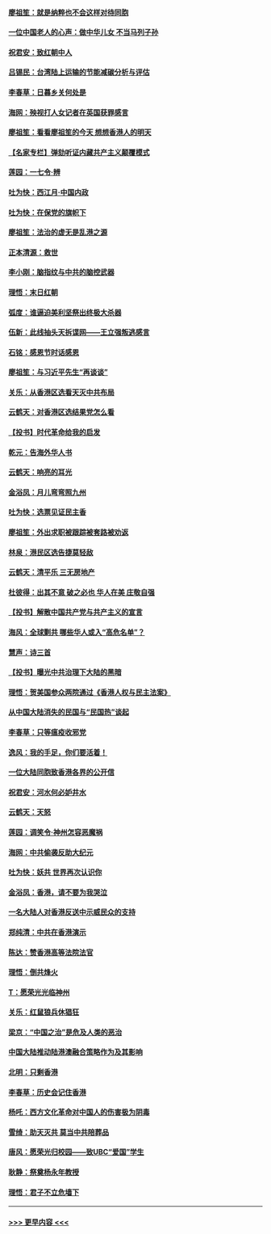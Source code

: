 #### [廖祖笙：就是纳粹也不会这样对待同胞](../pages/nsc993/n11697658.md?t=12040022) 
#### [一位中国老人的心声：做中华儿女 不当马列子孙](../pages/nsc993/n11697525.md?t=12040022) 
#### [祝君安：致红朝中人](../pages/nsc993/n11697518.md?t=12040022) 
#### [吕锡民：台湾陆上运输的节能减碳分析与评估](../pages/nsc993/n11694983.md?t=12040022) 
#### [李春草：日暮乡关何处是](../pages/nsc993/n11694805.md?t=12040022) 
#### [海网：殃视打人女记者在英国获罪感言](../pages/nsc993/n11693832.md?t=12040022) 
#### [廖祖笙：看看廖祖笙的今天 想想香港人的明天](../pages/nsc993/n11693707.md?t=12040022) 
#### [【名家专栏】弹劾听证内藏共产主义颠覆模式](../pages/nsc993/n11693563.md?t=12040022) 
#### [莲园：一七令‧辨](../pages/nsc993/n11692558.md?t=12040022) 
#### [吐为快：西江月·中国内政](../pages/nsc993/n11692071.md?t=12040022) 
#### [吐为快：在保党的旗帜下](../pages/nsc993/n11691188.md?t=12040022) 
#### [廖祖笙：法治的虚无是乱港之源](../pages/nsc993/n11690605.md?t=12040022) 
#### [正本清源：救世](../pages/nsc993/n11689134.md?t=12040022) 
#### [李小刚：脑指纹与中共的脑控武器](../pages/nsc993/n11688900.md?t=12040022) 
#### [理悟：末日红朝](../pages/nsc993/n11688829.md?t=12040022) 
#### [弧度：谁逼迫美利坚祭出终极大杀器](../pages/nsc993/n11688735.md?t=12040022) 
#### [伍新：此线抽头天拆谍网——王立强叛逃感言](../pages/nsc993/n11687981.md?t=12040022) 
#### [石铭：感恩节时话感恩](../pages/nsc993/n11687568.md?t=12040022) 
#### [廖祖笙：与习近平先生“再谈谈”](../pages/nsc993/n11687005.md?t=12040022) 
#### [关乐：从香港区选看天灭中共布局](../pages/nsc993/n11686647.md?t=12040022) 
#### [云鹤天：对香港区选结果党怎么看](../pages/nsc993/n11686216.md?t=12040022) 
#### [【投书】时代革命给我的启发](../pages/nsc993/n11684287.md?t=12040022) 
#### [乾元：告海外华人书](../pages/nsc993/n11684044.md?t=12040022) 
#### [云鹤天：响亮的耳光](../pages/nsc993/n11684254.md?t=12040022) 
#### [金浴凤：月儿弯弯照九州](../pages/nsc993/n11684231.md?t=12040022) 
#### [吐为快：选票见证民主香](../pages/nsc993/n11684206.md?t=12040022) 
#### [廖祖笙：外出求职被跟踪被套路被劝返](../pages/nsc993/n11683874.md?t=12040022) 
#### [林泉：港民区选告捷莫轻敌](../pages/nsc993/n11683930.md?t=12040022) 
#### [云鹤天：清平乐 三无房地产](../pages/nsc993/n11681521.md?t=12040022) 
#### [杜彼得：出其不意 破之必也 华人在美 庄敬自强](../pages/nsc993/n11679554.md?t=12040022) 
#### [【投书】解散中国共产党与共产主义的宣言](../pages/nsc993/n11679177.md?t=12040022) 
#### [海风：全球剿共 哪些华人或入“高危名单”？](../pages/nsc993/n11678617.md?t=12040022) 
#### [慧声：诗三首](../pages/nsc993/n11678848.md?t=12040022) 
#### [【投书】曝光中共治理下大陆的黑暗](../pages/nsc993/n11678674.md?t=12040022) 
#### [理悟：贺美国参众两院通过《香港人权与民主法案》](../pages/nsc993/n11678104.md?t=12040022) 
#### [从中国大陆消失的民国与“民国热”谈起](../pages/nsc993/n11678075.md?t=12040022) 
#### [李春草：只等瘟疫收邪党](../pages/nsc993/n11677308.md?t=12040022) 
#### [逸风：我的手足，你们要活着！](../pages/nsc993/n11676352.md?t=12040022) 
#### [一位大陆同胞致香港各界的公开信](../pages/nsc993/n11675761.md?t=12040022) 
#### [祝君安：河水何必妒井水](../pages/nsc993/n11675746.md?t=12040022) 
#### [云鹤天：天怒](../pages/nsc993/n11675718.md?t=12040022) 
#### [莲园：调笑令‧神州怎容恶魔祸](../pages/nsc993/n11675648.md?t=12040022) 
#### [海网：中共偷袭反助大纪元](../pages/nsc993/n11673515.md?t=12040022) 
#### [吐为快：妖共 世界再次认识你](../pages/nsc993/n11673506.md?t=12040022) 
#### [金浴凤：香港，请不要为我哭泣](../pages/nsc993/n11673248.md?t=12040022) 
#### [一名大陆人对香港反送中示威民众的支持](../pages/nsc993/n11672615.md?t=12040022) 
#### [郑纯清：中共在香港演示](../pages/nsc993/n11670539.md?t=12040022) 
#### [陈达：赞香港高等法院法官](../pages/nsc993/n11669542.md?t=12040022) 
#### [理悟：倒共烽火](../pages/nsc993/n11668844.md?t=12040022) 
#### [T：愿荣光光临神州](../pages/nsc993/n11668421.md?t=12040022) 
#### [关乐：红鼠狼兵休猖狂](../pages/nsc993/n11668378.md?t=12040022) 
#### [梁京：“中国之治”是危及人类的恶治](../pages/nsc993/n11668328.md?t=12040022) 
#### [中国大陆推动陆港澳融合策略作为及其影响](../pages/nsc993/n11668157.md?t=12040022) 
#### [北明：只剩香港](../pages/nsc993/n11668002.md?t=12040022) 
#### [李春草：历史会记住香港](../pages/nsc993/n11667927.md?t=12040022) 
#### [杨吒：西方文化革命对中国人的伤害极为阴毒](../pages/nsc993/n11664521.md?t=12040022) 
#### [雪绮：助天灭共 莫当中共陪葬品](../pages/nsc993/n11662650.md?t=12040022) 
#### [唐风：愿荣光归校园——致UBC“爱国”学生](../pages/nsc993/n11662194.md?t=12040022) 
#### [耿静：祭奠杨永年教授](../pages/nsc993/n11662514.md?t=12040022) 
#### [理悟：君子不立危墙下](../pages/nsc993/n11662172.md?t=12040022) 

----
#### [ >>> 更早内容 <<< ](../indexes/nsc993-earlier.md)
